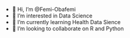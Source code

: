 - 👋 Hi, I’m @Femi-Obafemi
- 👀 I’m interested in Data Science
- 🌱 I’m currently learning Health Data Sience
- 💞️ I’m looking to collaborate on R and Python

<!---
Femi-Obafemi/Femi-Obafemi is a ✨ special ✨ repository because its `README.md` (this file) appears on your GitHub profile.
You can click the Preview link to take a look at your changes.
--->
